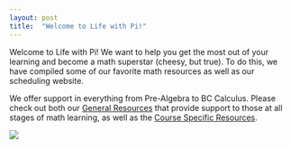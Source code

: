 ```yaml
---
layout: post
title:  "Welcome to Life with Pi!"
---
```

Welcome to Life with Pi! We want to help you get the most out of your learning and become a math superstar (cheesy, but true). To do this, we have compiled some of our favorite math resources as well as our scheduling website.

We offer support in everything from Pre-Algebra to BC Calculus. Please check out both our [General Resources][general-links] that provide support to those at all stages of math learning, as well as the [Course Specific Resources][course-specific-links].

[general-links]: http://lifewithpi.com
[course-specific-links]: http://lifewithpi.com

![](https://i.pinimg.com/736x/a8/e9/c1/a8e9c11dfe9d7e5e43e52bab713e53b7--funny-math-math-jokes.jpg)
